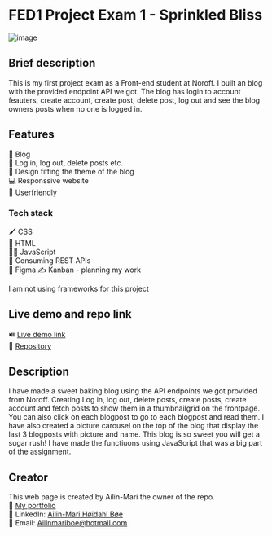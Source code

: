 # FED1 Project Exam 1 - Sprinkled Bliss
![image](https://github.com/user-attachments/assets/d363b4dc-91d1-4747-b07e-1ab392f0d0eb)



## Brief description
This is my first project exam as a Front-end student at Noroff. I built an blog with the provided endpoint API we got. The blog has login to account feauters, create account, create post, delete post, log out and see the blog owners posts when no one is logged in.

## Features
📖 Blog<br>
🦝 Log in, log out, delete posts etc.<br>
🧁 Design fitting the theme of the blog<br>
💻 Responssive website<br>
🧸 Userfriendly<br>

### Tech stack
🖌️ CSS<br>
🚀 HTML<br>
👩‍💻 JavaScript<br>
🧷 Consuming REST APIs <br>
🎨 Figma
✍️ Kanban - planning my work

I am not using frameworks for this project

## Live demo and repo link
⏯️ <a href="https://norofffeu.github.io/FED1-PE1-AilinMari/">Live demo link</a><br>
🧭 <a href="https://github.com/NoroffFEU/FED1-PE1-AilinMari">Repository</a>

## Description
I have made a sweet baking blog using the API endpoints we got provided from Noroff. Creating Log in, log out, delete posts, create posts, create account and fetch posts to show them in a thumbnailgrid on the frontpage. You can also click on each blogpost to go to each blogpost and read them. I have also created a picture carousel on the top of the blog that display the last 3 blogposts with picture and name. This blog is so sweet you will get a sugar rush! I have made the functiuons using JavaScript that was a big part of the assignment.  

## Creator
This web page is created by Ailin-Mari the owner of the repo.<br>
🌟 <a href="https://github.com/AilinMari/Portfolio-1"> My portfolio </a><br>
💼 LinkedIn: <a href="https://www.linkedin.com/in/ailin-mari-h%C3%B8idahl-b%C3%B8e-b99b28250/">Ailin-Mari Høidahl Bøe </a> <br>
📧 Email: Ailinmariboe@hotmail.com <br>
